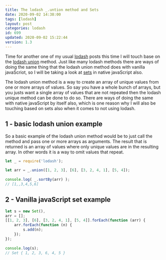 ```yaml
---
title: The lodash _.untion method and Sets
date: 2020-09-02 14:38:00
tags: [lodash]
layout: post
categories: lodash
id: 699
updated: 2020-09-02 15:22:44
version: 1.3
---
```


Time for another one of my usual [lodash](https://lodash.com/) posts this time I will touch base on the [lodash union](https://lodash.com/docs/4.17.15#union) method. Just like many lodash methods there are ways of doing the same thing that the lodash union method does with vanilla javaScriot, so I will be taking a look at [sets](https://developer.mozilla.org/en-US/docs/Web/JavaScript/Reference/Global_Objects/Set) in native javaScript also.

The lodash union method is a way to create an array of unique values from one or more arrays of values. So say you have a whole bunch of arrays, but you justs want a single array of values that are not repeated then the lodash unique method can be done to do so. There are ways of doing the same with native javaScript by itself also, which is one reason why I will also be touching based on sets also when it comes to not using lodash.

<!-- more -->

## 1 - basic lodash union example

So a basic example of the lodash union method would be to just call the method and pass one or more arrays as arguments. The result that is returned is an array of values where only unique values are in the resulting array. In other words it is a way to omit values that repeat.

```js
let _ = require('lodash');
 
let arr = _.union([1, 2, 3], [6], [3, 2, 4, 1], [5, 4]);
 
console.log( _.sortBy(arr) );
// [1,,3,4,5,6]
```


## 2 - Vanilla javaScript set example

```js
let s = new Set(),
arr = [];
[[1, 2, 3], [6], [3, 2, 4, 1], [5, 4]].forEach(function (arr) {
    arr.forEach(function (n) {
        s.add(n);
    });
});
 
console.log(s);
// Set { 1, 2, 3, 6, 4, 5 }
```
